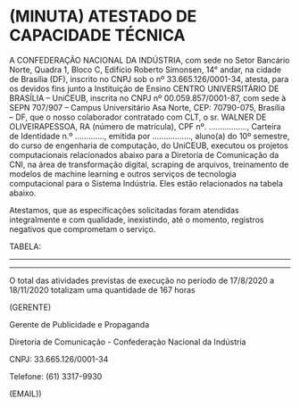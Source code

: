 (MINUTA) ATESTADO DE CAPACIDADE TÉCNICA
===
A CONFEDERAÇÃO NACIONAL DA INDÚSTRIA, com sede no Setor Bancário Norte, Quadra 1, Bloco C, Edifício Roberto Simonsen, 14° andar, na cidade de Brasília (DF), inscrito no CNPJ sob o nº 33.665.126/0001-34, atesta, para os devidos fins junto a Instituição de Ensino CENTRO UNIVERSITÁRIO DE BRASÍLIA – UniCEUB, inscrita no CNPJ nº 00.059.857/0001-87, com sede à SEPN 707/907 – Campus Universitário Asa Norte,
CEP: 70790-075, Brasília – DF, que o nosso colaborador contratado com CLT, o sr. WALNER DE OLIVEIRAPESSOA, RA (número de matrícula), CPF nº. ................., Carteira de Identidade n.º ............., emitida por ................., aluno(a) do 10º semestre, do curso de engenharia de computação, do UniCEUB, executou os projetos computacionais relacionados abaixo para a Diretoria de Comunicação da CNI, na área de transformação digital, scraping de arquivos, treinamento de modelos de machine learning e outros serviços de tecnologia computacional para o Sistema Indústria. Eles estão relacionados na tabela abaixo. 

Atestamos, que as especificações solicitadas foram atendidas integralmente e com qualidade, inexistindo, até o momento, registros negativos que comprometam o serviço.

TABELA:
___
___

O total das atividades previstas de execução no período de 17/8/2020 a 18/11/2020 totalizam uma quantidade de 167 horas 

(GERENTE)

Gerente de Publicidade e Propaganda

Diretoria de Comunicação - Confederação Nacional da Indústria

CNPJ: 33.665.126/0001-34

Telefone: (61) 3317-9930

(EMAIL))